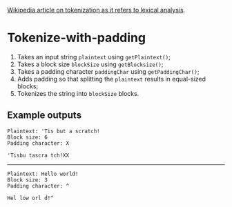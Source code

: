 [Wikipedia article on tokenization as it refers to lexical analysis](https://en.wikipedia.org/wiki/Tokenization_(lexical_analysis)).

# Tokenize-with-padding

1. Takes an input string `plaintext` using `getPlaintext()`;
2. Takes a block size `blockSize` using `getBlocksize()`;
3. Takes a padding character `paddingChar` using `getPaddingChar()`;
4. Adds padding so that splitting the `plaintext` results in equal-sized blocks;
5. Tokenizes the string into `blockSize` blocks.

## Example outputs

	Plaintext: 'Tis but a scratch!
	Block size: 6
	Padding character: X
	
	'Tisbu tascra tch!XX
	
---

	Plaintext: Hello world!
	Block size: 3
	Padding character: ^
	
	Hel low orl d!^
